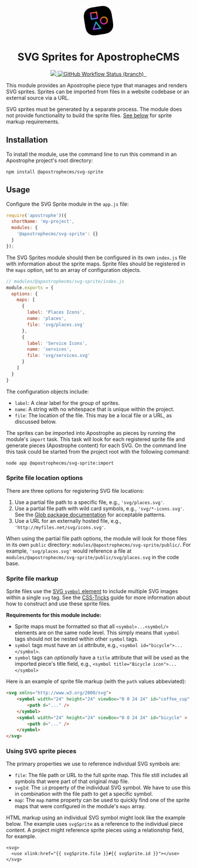 <div align="center">
  <img src="https://raw.githubusercontent.com/apostrophecms/apostrophe/main/logo.svg" alt="ApostropheCMS logo" width="80" height="80">

  <h1>SVG Sprites for ApostropheCMS</h1>
  <p>
    <a aria-label="Apostrophe logo" href="https://v3.docs.apostrophecms.org">
      <img src="https://img.shields.io/badge/MADE%20FOR%20ApostropheCMS-000000.svg?style=for-the-badge&logo=Apostrophe&labelColor=6516dd">
    </a>
    <a aria-label="Test status" href="https://github.com/apostrophecms/svg-sprite/actions">
      <img alt="GitHub Workflow Status (branch)" src="https://img.shields.io/github/workflow/status/apostrophecms/svg-sprite/Tests/main?label=Tests&labelColor=000000&style=for-the-badge">
    </a>
    <a aria-label="Join the community on Discord" href="http://chat.apostrophecms.org">
      <img alt="" src="https://img.shields.io/discord/517772094482677790?color=5865f2&label=Join%20the%20Discord&logo=discord&logoColor=fff&labelColor=000&style=for-the-badge&logoWidth=20">
    </a>
    <a aria-label="License" href="https://github.com/apostrophecms/svg-sprite/blob/main/LICENSE.md">
      <img alt="" src="https://img.shields.io/static/v1?style=for-the-badge&labelColor=000000&label=License&message=MIT&color=3DA639">
    </a>
  </p>
</div>

This module provides an Apostrophe piece type that manages and renders SVG sprites. Sprites can be imported from files in a website codebase or an external source via a URL.

SVG sprites must be generated by a separate process. The module does not provide functionality to build the sprite files. [See below](#sprite-file-markup) for sprite markup requirements.

## Installation

To install the module, use the command line to run this command in an Apostrophe project's root directory:

```
npm install @apostrophecms/svg-sprite
```

## Usage

Configure the SVG Sprite module in the `app.js` file:

```javascript
require('apostrophe')({
  shortName: 'my-project',
  modules: {
    '@apostrophecms/svg-sprite': {}
  }
});
```

The SVG Sprites module should then be configured in its own `index.js` file with information about the sprite maps. Sprite files should be registered in the `maps` option, set to an array of configuration objects.

```javascript
// modules/@apostrophecms/svg-sprite/index.js
module.exports = {
  options: {
    maps: [
      {
        label: 'Places Icons',
        name: 'places',
        file: 'svg/places.svg'
      },
      {
        label: 'Service Icons',
        name: 'services',
        file: 'svg/services.svg'
      }
    ]
  }
}
```

The configuration objects include:

- `label`: A clear label for the group of sprites.
- `name`: A string with no whitespace that is unique within the project.
- `file`: The location of the file. This may be a local file or a URL, as discussed below.

The sprites can be imported into Apostrophe as pieces by running the module's `import` task. This task will look for each registered sprite file and generate pieces (Apostrophe content) for each SVG. On the command line this task could be started from the project root with the following command:

```bash
node app @apostrophecms/svg-sprite:import
```

### Sprite file location options

There are three options for registering SVG file locations:

1. Use a partial file path to a specific file, e.g., `'svg/places.svg'`.
2. Use a partial file path with wild card symbols, e.g., `'svg/*-icons.svg'`. See the [Glob package documentation](https://www.npmjs.com/package/glob#glob-primer) for acceptable patterns.
3. Use a URL for an externally hosted file, e.g., `'http://myfiles.net/svg/icons.svg'`.

When using the partial file path options, the module will look for those files in its own `public` directory: `modules/@apostrophecms/svg-sprite/public/`. For example, `'svg/places.svg'` would reference a file at `modules/@apostrophecms/svg-sprite/public/svg/places.svg` in the code base.

### Sprite file markup

Sprite files use the [SVG `symbol` element](https://developer.mozilla.org/en-US/docs/Web/SVG/Element/symbol) to include multiple SVG images within a single `svg` tag. See the [CSS-Tricks](https://css-tricks.com/svg-symbol-good-choice-icons/) guide for more information about how to construct and use these sprite files.

**Requirements for this module include:**
- Sprite maps must be formatted so that all `<symbol>...<symbol/>` elements are on the same node level. This simply means that `symbol` tags should not be nested within other `symbol` tags.
- `symbol` tags must have an `id` attribute, e.g., `<symbol id="bicycle">...</symbol>`.
- `symbol` tags can *optionally* have a `title` attribute that will be used as the imported piece's title field, e.g., `<symbol title="Bicycle icon">...</symbol>`

Here is an example of sprite file markup (with the `path` values abbeviated):

```html
<svg xmlns="http://www.w3.org/2000/svg">
	<symbol width="24" height="24" viewBox="0 0 24 24" id="coffee_cup" >
		<path d="..." />
	</symbol>
	<symbol width="24" height="24" viewBox="0 0 24 24" id="bicycle" >
		<path d="..." />
	</symbol>
</svg>
```

### Using SVG sprite pieces

The primary properties we use to reference individual SVG symbols are:
- `file`: The file path or URL to the full sprite map. This file still includes all symbols that were part of that original map file.
- `svgId`: The `id` property of the individual SVG symbol. We have to use this in combination with the file path to get a specific symbol.
- `map`: The `map` name property can be used to quickly find one of the sprite maps that were configured in the module's `maps` array.

HTML markup using an individual SVG symbol might look like the example below. The example uses `svgSprite` as a reference to the individual piece content. A project might reference sprite pieces using a relationship field, for example.

```django
<svg>
  <use xlink:href="{{ svgSprite.file }}#{{ svgSprite.id }}"></use>
</svg>
```

